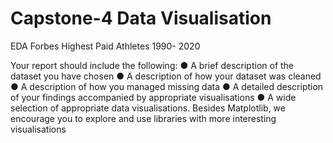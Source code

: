 # Capstone-4 Data Visualisation

EDA Forbes Highest Paid Athletes 1990- 2020

Your report should include the following:
● A brief description of the dataset you have chosen
● A description of how your dataset was cleaned
● A description of how you managed missing data
● A detailed description of your findings accompanied by appropriate
visualisations
● A wide selection of appropriate data visualisations. Besides Matplotlib, we
encourage you to explore and use libraries with more interesting
visualisations

